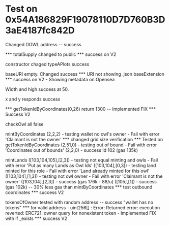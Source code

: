 # Test on 0x54A186829F19078110D7D760B3D3aE4187fc842D

Changed DOWL address -- success

*** totalSupply changed to public *** success on V2

constructor chaged typeAPlots success

baseURI empty. Changed success
*** URI not showing .json baseExtension *** success on V2 - Showing metadata on Opensea

Width and high success at 50.

x and y responds success

*** getTokenIdByCoordinates(0,26) return 1300 -- Implemented FIX *** Success V2

checkOwl all false

mintByCoordinates
    (2,2,2) - testing wallet no owl's owner - Fail with error 'Claimant is not the owner'
    *** changed grid size verification *** Tested on getTokenIdByCoordinates
    (2,51,0) - testing out of bound - Fail with error 'Coordinates out of bounds'
    (2,2,0) - success Id 102 (gas 135k)

mintLands
    ([103,104,105],[2,3]) - testing not equal minting and owls - Fail with error 'Put as many Lands as Owl Ids'
    ([103,104],[0,3]) - testing land minted for this role - Fail with error 'Land already minted for this owl'
    ([103,104],[1,3]) - testing not owl owner - Fail with error 'Claimant is not the owner'
    ([103,104],[2,3]) - success (gas 176k - 88/u)
    ([105],[1]) - success (gas 102k) -- 30% less gas than mintByCoordinates
    *** test outbound coordinates *** success V2

tokensOfOwner
    tested with random address -- success "wallet has no tokens"
    *** for valid address - uint256[] :  Error: Returned error: execution reverted: ERC721: owner query for nonexistent token - Implemented FIX with if _exists *** success V2